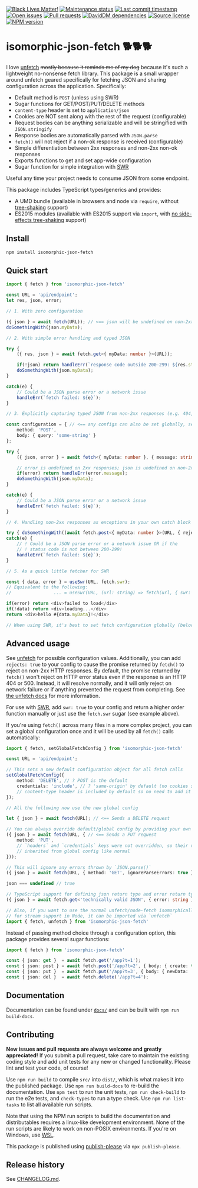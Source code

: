 [![Black Lives Matter!](https://api.ergodark.com/badges/blm "Join the movement!")](https://secure.actblue.com/donate/ms_blm_homepage_2019)
[![Maintenance status](https://img.shields.io/maintenance/active/2020 "Is this package maintained?")](https://www.npmjs.com/package/isomorphic-json-fetch)
[![Last commit timestamp](https://img.shields.io/github/last-commit/xunnamius/isomorphic-json-fetch/develop "When was the last commit to the official repo?")](https://www.npmjs.com/package/isomorphic-json-fetch)
[![Open issues](https://img.shields.io/github/issues/xunnamius/isomorphic-json-fetch "Number of known issues with this package")](https://www.npmjs.com/package/isomorphic-json-fetch)
[![Pull requests](https://img.shields.io/github/issues-pr/xunnamius/isomorphic-json-fetch "Number of open pull requests")](https://www.npmjs.com/package/isomorphic-json-fetch)
[![DavidDM dependencies](https://img.shields.io/david/xunnamius/isomorphic-json-fetch "Status of this package's dependencies")](https://david-dm.org/xunnamius/isomorphic-json-fetch)
[![Source license](https://img.shields.io/npm/l/isomorphic-json-fetch "This package's source license")](https://www.npmjs.com/package/isomorphic-json-fetch)
[![NPM version](https://api.ergodark.com/badges/npm-pkg-version/isomorphic-json-fetch "Install this package using npm or yarn!")](https://www.npmjs.com/package/isomorphic-json-fetch)

# isomorphic-json-fetch 🐕🐕🐕

I love [unfetch](https://github.com/developit/unfetch) ~~mostly because it
reminds me of my dog~~ because it's such a lightweight no-nonsense fetch
library. This package is a small wrapper around unfetch geared specifically for
fetching JSON and sharing configuration across the application. Specifically:

+ Default method is `POST` (unless using SWR)
+ Sugar functions for GET/POST/PUT/DELETE methods
+ `content-type` header is set to `application/json`
+ Cookies are NOT sent along with the rest of the request (configurable)
+ Request bodies can be anything serializable and will be stringified with
  `JSON.stringify`
+ Response bodies are automatically parsed with `JSON.parse`
+ `fetch()` will not reject if a non-ok response is received (configurable)
+ Simple differentiation between 2xx responses and non-2xx non-ok responses
+ Exports functions to get and set app-wide configuration
+ Sugar function for simple integration with
  [SWR](https://www.npmjs.com/package/swr)

Useful any time your project needs to consume JSON from some endpoint.

This package includes TypeScript types/generics and provides:

+ A UMD bundle (available in browsers and node via `require`, without
  [tree-shaking](https://webpack.js.org/guides/tree-shaking/) support)
+ ES2015 modules (available with ES2015 support via `import`, with [no
  side-effects tree-shaking](https://webpack.js.org/guides/tree-shaking/)
  support)

## Install

```sh
npm install isomorphic-json-fetch
```

## Quick start

```TypeScript
import { fetch } from 'isomorphic-json-fetch'

const URL = 'api/endpoint';
let res, json, error;

// 1. With zero configuration

({ json } = await fetch(URL)); // <== json will be undefined on non-2xx responses
doSomethingWith(json.myData);

// 2. With simple error handling and typed JSON

try {
    ({ res, json } = await fetch.get<{ myData: number }>(URL));

    if(!json) return handleErr(`response code outside 200-299: ${res.status}`);
    doSomethingWith(json.myData);
}

catch(e) {
    // Could be a JSON parse error or a network issue
    handleErr(`fetch failed: ${e}`);
}

// 3. Explicitly capturing typed JSON from non-2xx responses (e.g. 404, 500)

const configuration = { // <== any configs can also be set globally, see below
    method: 'POST',
    body: { query: 'some-string' }
};

try {
    ({ json, error } = await fetch<{ myData: number }, { message: string }>(URL, configuration));

    // error is undefined on 2xx responses; json is undefined on non-2xx responses
    if(error) return handleErr(error.message);
    doSomethingWith(json.myData);
}

catch(e) {
    // Could be a JSON parse error or a network issue
    handleErr(`fetch failed: ${e}`);
}

// 4. Handling non-2xx responses as exceptions in your own catch block instead

try { doSomethingWith((await fetch.post<{ myData: number }>(URL, { rejects: true })).json.myData) }
catch(e) {
    // ! Could be a JSON parse error or a network issue OR if the
    // ! status code is not between 200-299!
    handleErr(`fetch failed: ${e}`);
}

// 5. As a quick little fetcher for SWR

const { data, error } = useSwr(URL, fetch.swr);
// Equivalent to the following:
//                ... = useSwr(URL, (url: string) => fetch(url, { swr: true }));

if(error) return <div>failed to load</div>
if(!data) return <div>loading...</div>
return <div>hello #{data.myData}!</div>

// When using SWR, it's best to set fetch configuration globally (below)
```

## Advanced usage

See [unfetch](https://github.com/developit/unfetch#api) for possible
configuration values. Additionally, you can add `rejects: true` to your config
to cause the promise returned by `fetch()` to reject on non-2xx HTTP responses.
By default, the promise returned by `fetch()` won't reject on HTTP error status
even if the response is an HTTP 404 or 500. Instead, it will resolve normally,
and it will only reject on network failure or if anything prevented the request
from completing. See [the unfetch
docs](https://github.com/developit/unfetch#caveats) for more information.

For use with [SWR](https://www.npmjs.com/package/swr), add `swr: true` to your
config and return a higher order function manually or just use the `fetch.swr`
sugar (see example above).

If you're using `fetch()` across many files in a more complex project, you can
set a global configuration once and it will be used by all `fetch()` calls
automatically:

```TypeScript
import { fetch, setGlobalFetchConfig } from 'isomorphic-json-fetch'

const URL = 'api/endpoint';

// This sets a new default configuration object for all fetch calls
setGlobalFetchConfig({
    method: 'DELETE', // ? POST is the default
    credentials: 'include', // ? 'same-origin' by default (no cookies sent!)
    // content-type header is included by default so no need to add it yourself!
});

// All the following now use the new global config

let { json } = await fetch(URL); // <== Sends a DELETE request

// You can always override default/global config by providing your own
({ json } = await fetch(URL, { // <== Sends a PUT request
    method: 'PUT',
    // `headers` and `credentials` keys were not overridden, so their values are
    // inherited from global config like normal
}));

// This will ignore any errors thrown by `JSON.parse()`
({ json } = await fetch(URL, { method: 'GET', ignoreParseErrors: true }));

json === undefined // true

// TypeScript support for defining json return type and error return type
({ json } = await fetch.get<'technically valid JSON', { error: string }>(URL));

// Also, if you want to use the normal unfetch/node-fetch isomorphically, like
// for stream support in Node, it can be imported via `unfetch`
import { fetch, unfetch } from 'isomorphic-json-fetch'
```

Instead of passing method choice through a configuration option, this package
provides several sugar functions:

```TypeScript
import { fetch } from 'isomorphic-json-fetch'

const { json: get }  = await fetch.get('/app?t=1');
const { json: post } = await fetch.post('/app?t=2', { body: { create: true }});
const { json: put }  = await fetch.put('/app?t=3', { body: { newData: 'yes' }});
const { json: del }  = await fetch.delete('/app?t=4');
```

## Documentation

Documentation can be found under [`docs/`](docs/README.md) and can be built with
`npm run build-docs`.

## Contributing

**New issues and pull requests are always welcome and greatly appreciated!** If
you submit a pull request, take care to maintain the existing coding style and
add unit tests for any new or changed functionality. Please lint and test your
code, of course!

Use `npm run build` to compile `src/` into `dist/`, which is what makes it into
the published package. Use `npm run build-docs` to re-build the documentation.
Use `npm test` to run the unit tests, `npm run check-build` to run the e2e
tests, and `check-types` to run a type check. Use `npm run list-tasks` to list
all available run scripts.

Note that using the NPM run scripts to build the documentation and
distributables requires a linux-like development environment. None of the run
scripts are likely to work on non-POSIX environments. If you're on Windows, use
[WSL](https://docs.microsoft.com/en-us/windows/wsl/install-win10).

This package is published using
[publish-please](https://www.npmjs.com/package/publish-please) via `npx
publish-please`.

## Release history

See [CHANGELOG.md](CHANGELOG.md).
